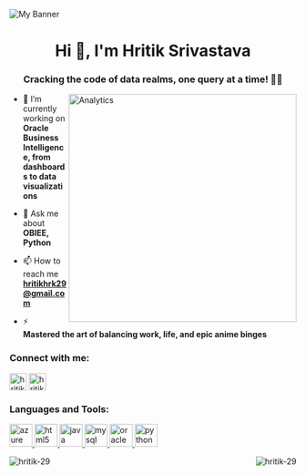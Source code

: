 ![My Banner](https://static.pingcap.com/files/2022/12/05072707/chatGPT-GitHub-banner.jpg)
<h1 align="center">Hi 👋, I'm Hritik Srivastava</h1>
<h3 align="center">Cracking the code of data realms, one query at a time! 🚀✨</h3>
<img align="right" alt="Analytics" width="400" src="https://chools.in/wp-content/uploads/data-science-2-1.gif">


- 🔭 I’m currently working on **Oracle Business Intelligence, from dashboards to data visualizations**

- 💬 Ask me about **OBIEE, Python**

- 📫 How to reach me **hritikhrk29@gmail.com**

- ⚡ **Mastered the art of balancing work, life, and epic anime binges**

<h3 align="left">Connect with me:</h3>
<p align="left">
<a href="https://linkedin.com/in/hritik-srivastava-" target="blank"><img align="center" src="https://static-00.iconduck.com/assets.00/linkedin-icon-2048x2048-ya5g47j2.png" alt="hritik-srivastava-" height="30" width="30" /></a>
<a href="https://instagram.com/hritik_hrk_29" target="blank"><img align="center" src="https://static-00.iconduck.com/assets.00/social-instagram-icon-2048x2048-xuel0xhc.png" alt="hritik_hrk_29" height="30" width="30" /></a>
</p>

<h3 align="left">Languages and Tools:</h3>
<p align="left"> <a href="https://azure.microsoft.com/en-in/" target="_blank" rel="noreferrer"> <img src="https://zeevector.com/wp-content/uploads/Azure-Logo-PNG-Black.png" alt="azure" width="40" height="40"/> </a> <a href="https://www.w3.org/html/" target="_blank" rel="noreferrer"> <img src="https://w7.pngwing.com/pngs/201/90/png-transparent-logo-html-html5.png" alt="html5" width="40" height="40"/> </a> <a href="https://www.java.com" target="_blank" rel="noreferrer"> <img src="https://1000logos.net/wp-content/uploads/2020/09/Java-Emblem.jpg" alt="java" width="40" height="40"/> </a> <a href="https://www.mysql.com/" target="_blank" rel="noreferrer"> <img src="https://cdn-icons-png.flaticon.com/512/5968/5968313.png" alt="mysql" width="40" height="40"/> </a> <a href="https://www.oracle.com/" target="_blank" rel="noreferrer"> <img src="https://logodix.com/logo/626839.jpg" alt="oracle" width="40" height="40"/> </a> <a href="https://www.python.org" target="_blank" rel="noreferrer"> <img src="https://i.pinimg.com/564x/2f/9c/11/2f9c11f9e55efbf1791f12c06d60729b.jpg" alt="python" width="40" height="40"/> </a> </p>

<p><img align="left" src="https://github-readme-streak-stats.herokuapp.com/?user=hritik-29&" alt="hritik-29" /></p>
<p>&nbsp;<img align="right" src="https://github-readme-stats.vercel.app/api?username=hritik-29&show_icons=true&locale=en" alt="hritik-29" /></p>


